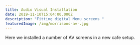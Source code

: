 ```yaml
---
title: Audio Visual Installation
date: 2019-11-10T15:04:00.000Z
description: "Fitting digital Menu screens "
featuredImage: /img/morrisons-av-.jpg
---
```

Here we installed a number of AV screens in a new cafe setup.